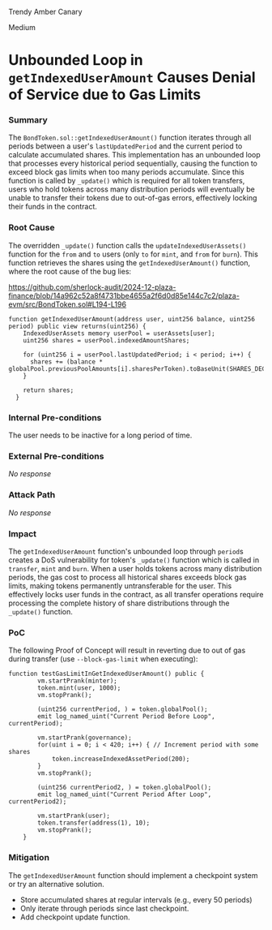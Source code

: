 Trendy Amber Canary

Medium

# Unbounded Loop in `getIndexedUserAmount` Causes Denial of Service due to Gas Limits

### Summary

The `BondToken.sol::getIndexedUserAmount()` function iterates through all periods between a user's `lastUpdatedPeriod` and the current period to calculate accumulated shares. This implementation has an unbounded loop that processes every historical period sequentially, causing the function to exceed block gas limits when too many periods accumulate. Since this function is called by `_update()` which is required for all token transfers, users who hold tokens across many distribution periods will eventually be unable to transfer their tokens due to out-of-gas errors, effectively locking their funds in the contract.

### Root Cause

The overridden `_update()` function calls the `updateIndexedUserAssets()` function for the `from` and `to` users (only `to` for `mint`, and `from` for `burn`). This function retrieves the shares using the `getIndexedUserAmount()` function, where the root cause of the bug lies:

https://github.com/sherlock-audit/2024-12-plaza-finance/blob/14a962c52a8f4731bbe4655a2f6d0d85e144c7c2/plaza-evm/src/BondToken.sol#L194-L196
```solidity
function getIndexedUserAmount(address user, uint256 balance, uint256 period) public view returns(uint256) {
    IndexedUserAssets memory userPool = userAssets[user];
    uint256 shares = userPool.indexedAmountShares;

    for (uint256 i = userPool.lastUpdatedPeriod; i < period; i++) {
      shares += (balance * globalPool.previousPoolAmounts[i].sharesPerToken).toBaseUnit(SHARES_DECIMALS);
    }

    return shares;
  }
```

### Internal Pre-conditions

The user needs to be inactive for a long period of time.

### External Pre-conditions

_No response_

### Attack Path

_No response_

### Impact

The `getIndexedUserAmount` function's unbounded loop through `period`s creates a DoS vulnerability for token's `_update()` function which is called in `transfer`, `mint` and `burn`. When a user holds tokens across many distribution periods, the gas cost to process all historical shares exceeds block gas limits, making tokens permanently untransferable for the user. This effectively locks user funds in the contract, as all transfer operations require processing the complete history of share distributions through the `_update()` function.

### PoC

The following Proof of Concept will result in reverting due to out of gas during transfer (use `--block-gas-limit` when executing):
```solidity
function testGasLimitInGetIndexedUserAmount() public {
        vm.startPrank(minter);
        token.mint(user, 1000);
        vm.stopPrank();

        (uint256 currentPeriod, ) = token.globalPool();
        emit log_named_uint("Current Period Before Loop", currentPeriod);
        
        vm.startPrank(governance);
        for(uint i = 0; i < 420; i++) { // Increment period with some shares
            token.increaseIndexedAssetPeriod(200);
        }
        vm.stopPrank();

        (uint256 currentPeriod2, ) = token.globalPool();
        emit log_named_uint("Current Period After Loop", currentPeriod2); 

        vm.startPrank(user);
        token.transfer(address(1), 10);
        vm.stopPrank();
    }
```


### Mitigation

The `getIndexedUserAmount` function should implement a checkpoint system or try an alternative solution.
* Store accumulated shares at regular intervals (e.g., every 50 periods)
* Only iterate through periods since last checkpoint.
* Add checkpoint update function.